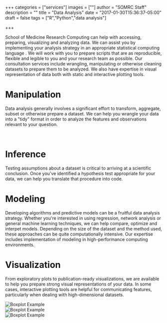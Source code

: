 +++
categories = ["services"]
images = [""]
author = "SOMRC Staff"
description = ""
title = "Data Analysis"
date = "2017-01-30T15:36:37-05:00"
draft = false
tags = ["R","Python","data analysis"]

+++

School of Medicine Research Computing can help with accessing, preparing, visualizing and analyzing data. We can assist you by implementing your analysis strategy in an appropriate statistical computing language . We will work with you to prepare scripts that are as reproducible, flexible and legible to you and your research team as possible. Our consultation services include wrangling, manipulating or otherwise cleaning datasets to prepare them to be analyzed. We also have expertise in visual representation of data both with static and interactive plotting tools.

# Manipulation

<i class = "fa fa-2x fa-table"></i>

Data analysis generally involves a significant effort to transform, aggregate, subset or otherwise prepare a dataset. We can help you wrangle your data into a "tidy" format in order to analyze the features and observations relevant to your question.

<div>
<i class = "fa fa-4x fa-th"></i>&nbsp;&nbsp;<i class = "fa fa-4x fa-long-arrow-right"></i>&nbsp;&nbsp;<i class = "fa fa-4x fa-th-list"></i>
</div>
	
# Inference

Testing assumptions about a dataset is critical to arriving at a scientific conclusion. Once you've identified a hypothesis test appropriate for your data, we can help you translate that procedure into code.

# Modeling

Developing algorithms and predictive models can be a fruitful data analysis strategy. Whether you're interested in using regression, network analysis or general machine learning techniques, we can help compare, optimize and interpet models. Depending on the size of the dataset and the method used, these approaches can be quite computationally intensive. Our expertise includes implementation of modeling in high-performance computing environments.

# Visualization

From exploratory plots to publication-ready visualizations, we are available to help you prepare strong visual representations of your data. In some cases, interactive plotting tools are helpful for communicating features, particularly when dealing with high-dimensional datasets. 

<img class="img-fluid" src="https://somrc.virginia.edu/images/boxplot.png" alt="Boxplot Example" align="center" />

<div class="row">
	<div class="col-sm-4">
		<img class="img-fluid" src="https://somrc.virginia.edu/images/boxplot.png" alt="Boxplot Example" align="center" />
	</div>
	<div class="col-sm-4">
		<img class="img-fluid" src="https://somrc.virginia.edu/images/heatmap.png" alt="Boxplot Example" align="center" />
	</div>
</div>